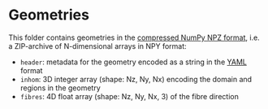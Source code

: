 # Geometries

This folder contains geometries in the
[compressed NumPy NPZ format](https://numpy.org/doc/stable/reference/generated/numpy.savez_compressed.html),
i.e. a ZIP-archive of N-dimensional arrays in NPY format:

- `header`: metadata for the geometry encoded as a string in the
  [YAML](https://yaml.org/) format
- `inhom`: 3D integer array (shape: Nz, Ny, Nx) encoding the domain and regions
  in the geometry
- `fibres`: 4D float array (shape: Nz, Ny, Nx, 3) of the fibre direction
